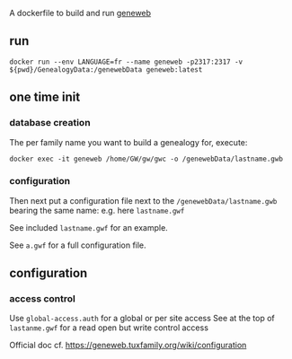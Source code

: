 A dockerfile to build and run [geneweb](https://github.com/geneweb/geneweb)

## run
```shell
docker run --env LANGUAGE=fr --name geneweb -p2317:2317 -v ${pwd}/GenealogyData:/genewebData geneweb:latest
```

## one time init

### database creation

The per family name you want to build a genealogy for, execute:

```shell
docker exec -it geneweb /home/GW/gw/gwc -o /genewebData/lastname.gwb
```
### configuration

Then next put a configuration file next to the `/genewebData/lastname.gwb` bearing the same name: e.g. here `lastname.gwf`

See included `lastname.gwf` for an example.

See `a.gwf` for a full configuration file.

## configuration
### access control
Use `global-access.auth` for a global or per site access
See at the top of `lastanme.gwf` for a read open but write control access

Official doc cf. https://geneweb.tuxfamily.org/wiki/configuration